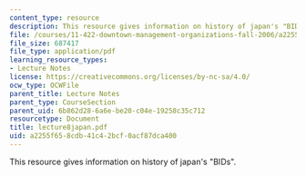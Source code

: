 ```yaml
---
content_type: resource
description: This resource gives information on history of japan's "BIDs".
file: /courses/11-422-downtown-management-organizations-fall-2006/a2255f658cdb41c42bcf0acf87dca400_lecture8japan.pdf
file_size: 687417
file_type: application/pdf
learning_resource_types:
- Lecture Notes
license: https://creativecommons.org/licenses/by-nc-sa/4.0/
ocw_type: OCWFile
parent_title: Lecture Notes
parent_type: CourseSection
parent_uid: 6b862d28-6a6e-be20-c04e-19258c35c712
resourcetype: Document
title: lecture8japan.pdf
uid: a2255f65-8cdb-41c4-2bcf-0acf87dca400
---
```

This resource gives information on history of japan's "BIDs".